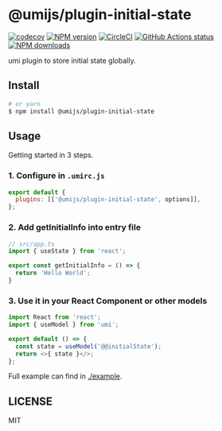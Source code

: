 # @umijs/plugin-initial-state

[![codecov](https://codecov.io/gh/umijs/plugin-initial-state/branch/master/graph/badge.svg)](https://codecov.io/gh/umijs/plugin-initial-state)
[![NPM version](https://img.shields.io/npm/v/@umijs/plugin-initial-state.svg?style=flat)](https://npmjs.org/package/@umijs/plugin-initial-state)
[![CircleCI](https://circleci.com/gh/umijs/plugin-initial-state/tree/master.svg?style=svg)](https://circleci.com/gh/umijs/plugin-initial-state/tree/master)
[![GitHub Actions status](https://github.com/umijs/plugin-initial-state/workflows/Node%20CI/badge.svg)](https://github.com/umijs/plugin-initial-state)
[![NPM downloads](http://img.shields.io/npm/dm/@umijs/plugin-initial-state.svg?style=flat)](https://npmjs.org/package/@umijs/plugin-initial-state)

umi plugin to store initial state globally.

## Install

```bash
# or yarn
$ npm install @umijs/plugin-initial-state
```

## Usage

Getting started in 3 steps.

### 1. Configure in `.umirc.js`

```js
export default {
  plugins: [['@umijs/plugin-initial-state', options]],
};
```

### 2. Add getInitialInfo into entry file

```js
// src/app.ts
import { useState } from 'react';

export const getInitialInfo = () => {
  return 'Hello World';
}
```

### 3. Use it in your React Component or other models

```js
import React from 'react';
import { useModel } from 'umi';

export default () => {
  const state = useModel('@@initialState');
  return <>{ state }</>;
};
```

Full example can find in [./example](https://github.com/umijs/plugin-initial-state/tree/master/example).

## LICENSE

MIT
